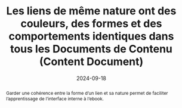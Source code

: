 ---
N: '133'
Rubrique: Liens
title: Les liens de même nature ont des couleurs, des formes et des comportements  identiques dans tous les Documents de Contenu (Content Document)
abstract: Garder une cohérence entre la forme d’un lien et sa nature permet de faciliter l’apprentissage de l’interface interne à l’ebook.
categories: [" Liens"]
agrege: O4133-E041
opquast: '4 133'
indiceebook: '41'
description: "Règle n° 041"
before: "040"
weight: "041"
after: "042"
actif: '1'
layout: rules
date: 2024-09-18
tags: ["", ""]
objectif: ["Améliorer l'identification des liens et de leurs fonctions respectives."]
Meo: ["Appliquer des propriétés communes de style, de couleur, de graisse, de casse, de soulignement aux ensembles de liens de même nature."]
Controle: ["Dans l'ensemble de l’ebook, vérifier que les liens de même nature (liens au fil du texte, renvoi vers des notes, des réseaux sociaux, etc.) ont des présentations visuellement similaires dans l'ensemble de l’ebook."]
epubcheck: 
ace: 
humancheck: true
Source: ["Opquast"]
Referentiel: [""]
Steps: ["", ""]
---